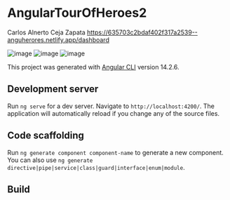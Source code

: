 # AngularTourOfHeroes2

Carlos Alnerto Ceja Zapata
https://635703c2bdaf402f317a2539--anguherores.netlify.app/dashboard

![image](https://user-images.githubusercontent.com/73798412/197627775-c07b8d8f-da22-4f4e-91b1-5f617943afcd.png)
![image](https://user-images.githubusercontent.com/73798412/197627803-defcef20-b0cc-4f13-a1c4-d2242de6d7c2.png)
![image](https://user-images.githubusercontent.com/73798412/197627846-e84f28e9-6cbe-4a80-be6b-9ba168202ee0.png)


This project was generated with [Angular CLI](https://github.com/angular/angular-cli) version 14.2.6.

## Development server

Run `ng serve` for a dev server. Navigate to `http://localhost:4200/`. The application will automatically reload if you change any of the source files.

## Code scaffolding

Run `ng generate component component-name` to generate a new component. You can also use `ng generate directive|pipe|service|class|guard|interface|enum|module`.

## Build

